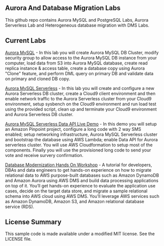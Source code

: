 ## Aurora And Database Migration Labs

This github repo contains Aurora MySQL and PostgreSQL Labs, Aurora Serverless Lab and Heterogeneous database migration with DMS Labs.

## Current Labs

[Aurora MySQL](https://github.com/aws-samples/aurora-and-database-migration-labs/blob/master/Labs/Aurora%20MySQL/Aurora%20MySQL%20Hands%20On%20Lab%20Manual%202.1.pdf) - In this lab you will create Aurora MySQL DB Cluster, modify security group to allow access to the Aurora MySQL DB instance from your computer, load data from S3 into Aurora MySQL database, create read replica instance & access table, create a database copy using Aurora "Clone" feature, and perform DML query on primary DB and validate data on primary and cloned DB copy.

[Aurora MySQL Serverless](https://github.com/aws-samples/aurora-and-database-migration-labs/blob/master/Labs/Aurora%20MySQL/Amazon%20Aurora%20Serverless%20for%20MySQL%20Lab.pdf) - In this lab you will create and configure a new Aurora Serverless DB cluster, create a Cloud9 client environment and then enable network traffic to the Aurora Serverless cluster from your Cloud9 environment, setup sysbench on the Cloud9 environment and run load test using the provided script, clean up and terminate your Cloud9 environment and Aurora Serverless DB cluster.

[Aurora MySQL Serverless Data API Live Demo](https://github.com/aws-samples/aurora-and-database-migration-labs/blob/master/Labs/Aurora%20MySQL/Aurora%20MySQL%20Serverless%20Data%20API%20Live%20Demo.pdf) - In this demo you will setup an Amazon Pinpoint project, configure a long code with 2 way SMS enabled; setup networking infrastructure, Aurora MySQL Serverless cluster and bootstrap the database using AWS Lambda; enable Data API for Aurora serverless cluster. You will use AWS Cloudformation to setup most of the components. Finally you will use the provisioned long code to send your vote and receive survery confirmation.

[Database Modernization Hands On Workshop](https://github.com/aws-samples/aurora-and-database-migration-labs/tree/master/Labs/amazon-rds-purpose-built-workshop) - A tutorial for developers, DBAs and data engineers to get hands-on experience on how to migrate relational data to AWS purpose-built databases such as Amazon DynamoDB and Amazon Aurora using AWS DMS and build data processing applications on top of it. You’ll get hands-on experience to evaluate the application use cases, decide on the target data store, and migrate a sample relational schema into AWS cloud using AWS DMS. You’ll leverage AWS services such as Amazon DynamoDB, Amazon S3, and Amazon relational database service (RDS).

## License Summary

This sample code is made available under a modified MIT license. See the LICENSE file.
